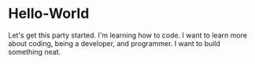 # Hello-World
Let's get this party started.
I'm learning how to code. 
I want to learn more about coding, being a developer, and programmer. 
I want to build something neat. 
